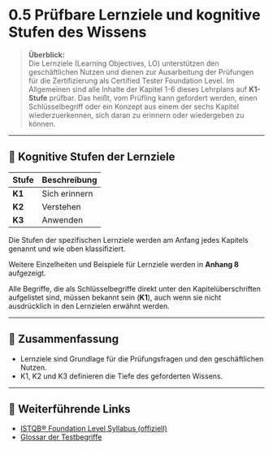 <h1>0.5 Prüfbare Lernziele und kognitive Stufen des Wissens</h1>

<blockquote>
    <strong>Überblick:</strong><br>
    Die Lernziele (Learning Objectives, LO) unterstützen den geschäftlichen Nutzen und dienen zur Ausarbeitung der Prüfungen für die Zertifizierung als Certified Tester Foundation Level. Im Allgemeinen sind alle Inhalte der Kapitel 1-6 dieses Lehrplans auf <strong>K1-Stufe</strong> prüfbar. Das heißt, vom Prüfling kann gefordert werden, einen Schlüsselbegriff oder ein Konzept aus einem der sechs Kapitel wiederzuerkennen, sich daran zu erinnern oder wiedergeben zu können.
</blockquote>

<hr>

<h2>🧠 Kognitive Stufen der Lernziele</h2>

<table>
    <thead>
        <tr>
            <th>Stufe</th>
            <th>Beschreibung</th>
        </tr>
    </thead>
    <tbody>
        <tr>
            <td><strong>K1</strong></td>
            <td>Sich erinnern</td>
        </tr>
        <tr>
            <td><strong>K2</strong></td>
            <td>Verstehen</td>
        </tr>
        <tr>
            <td><strong>K3</strong></td>
            <td>Anwenden</td>
        </tr>
    </tbody>
</table>

<p>
    Die Stufen der spezifischen Lernziele werden am Anfang jedes Kapitels genannt und wie oben klassifiziert.
</p>

<p>
    Weitere Einzelheiten und Beispiele für Lernziele werden in <strong>Anhang 8</strong> aufgezeigt.
</p>

<p>
    Alle Begriffe, die als Schlüsselbegriffe direkt unter den Kapitelüberschriften aufgelistet sind, müssen bekannt sein (<strong>K1</strong>), auch wenn sie nicht ausdrücklich in den Lernzielen erwähnt werden.
</p>

<hr>

<h2>📝 Zusammenfassung</h2>
<ul>
    <li>Lernziele sind Grundlage für die Prüfungsfragen und den geschäftlichen Nutzen.</li>
    <li>K1, K2 und K3 definieren die Tiefe des geforderten Wissens.</li>
</ul>

<hr>

<h2>🔗 Weiterführende Links</h2>
<ul>
    <li><a href="https://www.istqb.org/">ISTQB® Foundation Level Syllabus (offiziell)</a></li>
    <li><a href="https://glossary.istqb.org/">Glossar der Testbegriffe</a></li>
</ul>
